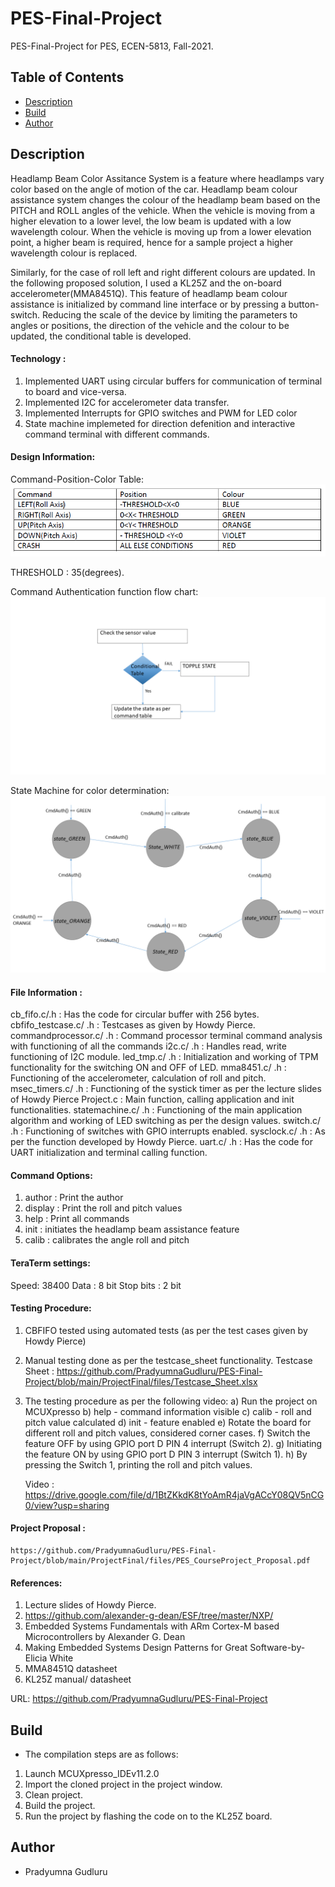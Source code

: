# PES-Final-Project
PES-Final-Project for PES, ECEN-5813, Fall-2021.

## Table of Contents
* [Description](#description)
* [Build](#build)
* [Author](#author)

## Description
Headlamp Beam Color Assitance System is a feature where headlamps vary color based on the angle of motion of the car. Headlamp beam colour assistance system changes the colour of the headlamp beam based on the PITCH and ROLL angles of the vehicle. 
When the vehicle is moving from a higher elevation to a lower level, the low beam is updated with a low wavelength colour. When the vehicle is moving up from a lower elevation point, a higher beam is required, hence for a sample project a higher wavelength colour is replaced.

Similarly, for the case of roll left and right different colours are updated. In the following proposed solution, I used a KL25Z and the on-board accelerometer(MMA8451Q). 
This feature of headlamp beam colour assistance is initialized by command line interface or by pressing a button-switch. Reducing the scale of the device by limiting the parameters to angles or positions, 
the direction of the vehicle and the colour to be updated, the conditional table is developed.

#### Technology :

1) Implemented UART using circular buffers for communication of terminal to board and vice-versa.
2) Implemented I2C for accelerometer data transfer.
3) Implemented Interrupts for GPIO switches and PWM for LED color
4) State machine implemeted for direction defenition and interactive command terminal with different commands.

#### Design Information:

Command-Position-Color Table:
![Command-Position-Color Table](https://github.com/PradyumnaGudluru/PES-Final-Project/blob/main/ProjectFinal/files/Design_Info_Table.PNG)

THRESHOLD : 35(degrees). 

Command Authentication function flow chart:
![Function Flow Chart](https://github.com/PradyumnaGudluru/PES-Final-Project/blob/main/ProjectFinal/files/Design_Info_Flow_Chart.png)

State Machine for color determination:
![State Machine](https://github.com/PradyumnaGudluru/PES-Final-Project/blob/main/ProjectFinal/files/Design_Info_State_Machine.png)

#### File Information :

cb_fifo.c/.h : Has the code for circular buffer with 256 bytes.
cbfifo_testcase.c/ .h : Testcases as given by Howdy Pierce.
commandprocessor.c/ .h : Command processor terminal command analysis with functioning of all the commands
i2c.c/ .h : Handles read, write functioning of I2C module.
led_tmp.c/ .h : Initialization and working of TPM functionality for the switching ON and OFF of LED.
mma8451.c/ .h : Functioning of the accelerometer, calculation of roll and pitch.
msec_timers.c/ .h : Functioning of the systick timer as per the lecture slides of Howdy Pierce
Project.c : Main function, calling application and init functionalities.
statemachine.c/ .h : Functioning of the main application algorithm and working of LED switching as per the design values.
switch.c/ .h : Functioning of switches with GPIO interrupts enabled.
sysclock.c/ .h : As per the function developed by Howdy Pierce.
uart.c/ .h : Has the code for UART initialization and terminal calling function.

#### Command Options:
1) author : Print the author
2) display : Print the roll and pitch values
3) help : Print all commands
4) init : initiates the headlamp beam assistance feature
5) calib : calibrates the angle roll and pitch

#### TeraTerm settings:
Speed: 38400
Data : 8 bit
Stop bits : 2 bit

#### Testing Procedure:

1) CBFIFO tested using automated tests (as per the test cases given by Howdy Pierce)
2) Manual testing done as per the testcase_sheet functionality.
	Testcase Sheet : https://github.com/PradyumnaGudluru/PES-Final-Project/blob/main/ProjectFinal/files/Testcase_Sheet.xlsx
3) The testing procedure as per the following video:
	a) Run the project on MCUXpresso
	b) help - command information visible
	c) calib - roll and pitch value calculated
	d) init - feature enabled
	e) Rotate the board for different roll and pitch values, considered corner cases.
	f) Switch the feature OFF by using GPIO port D PIN 4 interrupt (Switch 2).
	g) Initiating the feature ON by using GPIO port D PIN 3 interrupt (Switch 1).
	h) By pressing the Switch 1, printing the roll and pitch values.
	
	Video : https://drive.google.com/file/d/1BtZKkdK8tYoAmR4jaVgACcY08QV5nCG0/view?usp=sharing

#### Project Proposal :
	https://github.com/PradyumnaGudluru/PES-Final-Project/blob/main/ProjectFinal/files/PES_CourseProject_Proposal.pdf
	
#### References:
1)	Lecture slides of Howdy Pierce.
2)	https://github.com/alexander-g-dean/ESF/tree/master/NXP/
3)  Embedded Systems Fundamentals with ARm Cortex-M based Microcontrollers by Alexander G. Dean
4) Making Embedded Systems Design Patterns for Great Software-by-Elicia White
5) MMA8451Q datasheet
6) KL25Z manual/ datasheet

URL: https://github.com/PradyumnaGudluru/PES-Final-Project
  
## Build
* The compilation steps are as follows:
1.	Launch MCUXpresso_IDEv11.2.0
2.	Import the cloned project in the project window.
3.	Clean project.
4.	Build the project.
5.	Run the project by flashing the code on to the KL25Z board.

  ## Author
 * Pradyumna Gudluru
